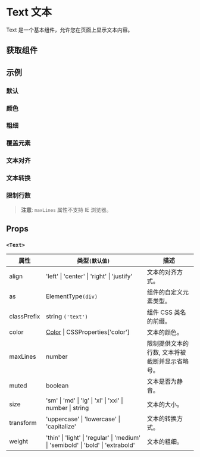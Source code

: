 # Text 文本

Text 是一个基本组件，允许您在页面上显示文本内容。

## 获取组件

<!--{include:<import-guide>}-->

## 示例

### 默认

<!--{include:`basic.md`}-->

### 颜色

<!--{include:`color.md`}-->

### 粗细

<!--{include:`weight.md`}-->

### 覆盖元素

<!--{include:`as.md`}-->

### 文本对齐

<!--{include:`text-align.md`}-->

### 文本转换

<!--{include:`text-transform.md`}-->

### 限制行数

<!--{include:`max-lines.md`}-->

> **注意**: `maxLines` 属性不支持 IE 浏览器。

## Props

### `<Text>`

| 属性        | 类型`(默认值)`                                                                    | 描述                                           |
| ----------- | --------------------------------------------------------------------------------- | ---------------------------------------------- |
| align       | 'left' \| 'center' \| 'right' \| 'justify'                                        | 文本的对齐方式。                               |
| as          | ElementType`(div)`                                                                | 组件的自定义元素类型。                         |
| classPrefix | string `('text')`                                                                 | 组件 CSS 类名的前缀。                          |
| color       | [Color](#code-ts-color-code) \| CSSProperties['color']                            | 文本的颜色。                                   |
| maxLines    | number                                                                            | 限制提供文本的行数, 文本将被截断并显示省略号。 |
| muted       | boolean                                                                           | 文本是否为静音。                               |
| size        | 'sm' \| 'md' \| 'lg' \| 'xl' \| 'xxl' \| number \| string                         | 文本的大小。                                   |
| transform   | 'uppercase' \| 'lowercase' \| 'capitalize'                                        | 文本的转换方式。                               |
| weight      | 'thin' \| 'light' \| 'regular' \| 'medium' \| 'semibold' \| 'bold' \| 'extrabold' | 文本的粗细。                                   |

<!--{include:(_common/types/color.md)}-->
